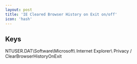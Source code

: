 ```yaml
---
layout: post
title: 'IE Cleared Browser History on Exit on/off'
icon: 'hash'
---
```


## Keys

NTUSER.DAT\Software\Microsoft\ Internet Explorer\ Privacy / ClearBrowserHistoryOnExit

